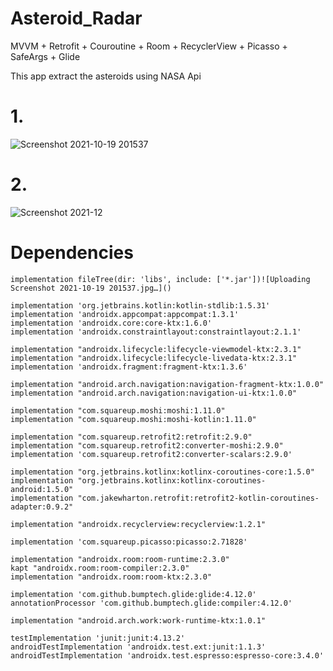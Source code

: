 # Asteroid_Radar
MVVM + Retrofit + Couroutine + Room + RecyclerView + Picasso + SafeArgs + Glide

This app extract the asteroids using NASA Api


# 1.
![Screenshot 2021-10-19 201537](https://user-images.githubusercontent.com/77091616/137907394-62a6557a-0cbd-4d23-abbe-813f31c8ce9b.jpg)

# 2.
![Screenshot 2021-12](https://user-images.githubusercontent.com/77091616/137909864-d4bae9a6-c8b9-425d-8558-fea43dccd4fd.jpg)


# Dependencies

    implementation fileTree(dir: 'libs', include: ['*.jar'])![Uploading Screenshot 2021-10-19 201537.jpg…]()

    implementation 'org.jetbrains.kotlin:kotlin-stdlib:1.5.31'
    implementation 'androidx.appcompat:appcompat:1.3.1'
    implementation 'androidx.core:core-ktx:1.6.0'
    implementation 'androidx.constraintlayout:constraintlayout:2.1.1'

    implementation "androidx.lifecycle:lifecycle-viewmodel-ktx:2.3.1"
    implementation "androidx.lifecycle:lifecycle-livedata-ktx:2.3.1"
    implementation 'androidx.fragment:fragment-ktx:1.3.6'

    implementation "android.arch.navigation:navigation-fragment-ktx:1.0.0"
    implementation "android.arch.navigation:navigation-ui-ktx:1.0.0"

    implementation "com.squareup.moshi:moshi:1.11.0"
    implementation "com.squareup.moshi:moshi-kotlin:1.11.0"

    implementation "com.squareup.retrofit2:retrofit:2.9.0"
    implementation "com.squareup.retrofit2:converter-moshi:2.9.0"
    implementation 'com.squareup.retrofit2:converter-scalars:2.9.0'

    implementation "org.jetbrains.kotlinx:kotlinx-coroutines-core:1.5.0"
    implementation "org.jetbrains.kotlinx:kotlinx-coroutines-android:1.5.0"
    implementation "com.jakewharton.retrofit:retrofit2-kotlin-coroutines-adapter:0.9.2"

    implementation "androidx.recyclerview:recyclerview:1.2.1"

    implementation 'com.squareup.picasso:picasso:2.71828'

    implementation "androidx.room:room-runtime:2.3.0"
    kapt "androidx.room:room-compiler:2.3.0"
    implementation "androidx.room:room-ktx:2.3.0"

    implementation 'com.github.bumptech.glide:glide:4.12.0'
    annotationProcessor 'com.github.bumptech.glide:compiler:4.12.0'

    implementation "android.arch.work:work-runtime-ktx:1.0.1"

    testImplementation 'junit:junit:4.13.2'
    androidTestImplementation 'androidx.test.ext:junit:1.1.3'
    androidTestImplementation 'androidx.test.espresso:espresso-core:3.4.0'
